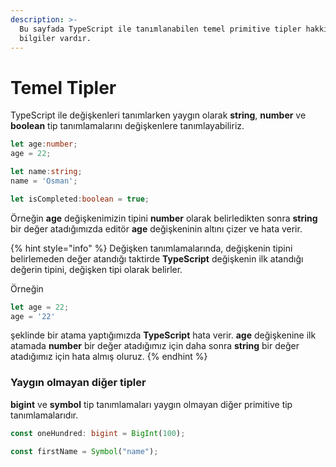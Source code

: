 ```yaml
---
description: >-
  Bu sayfada TypeScript ile tanımlanabilen temel primitive tipler hakkında
  bilgiler vardır.
---
```


# Temel Tipler

TypeScript ile değişkenleri tanımlarken yaygın olarak **string**, **number** ve **boolean** tip tanımlamalarını değişkenlere tanımlayabiliriz.

```typescript
let age:number;
age = 22;

let name:string;
name = 'Osman';

let isCompleted:boolean = true;
```

Örneğin **age** değişkenimizin tipini **number** olarak belirledikten sonra **string** bir değer atadığımızda editör **age** değişkeninin altını çizer ve hata verir.

{% hint style="info" %}
Değişken tanımlamalarında, değişkenin tipini belirlemeden değer atandığı taktirde **TypeScript** değişkenin ilk atandığı değerin tipini, değişken tipi olarak belirler.  
  
Örneğin

```typescript
let age = 22;
age = '22'
```

şeklinde bir atama yaptığımızda **TypeScript** hata verir. **age** değişkenine ilk atamada **number** bir değer atadığımız için daha sonra **string** bir değer atadığımız için hata almış oluruz.
{% endhint %}

### Yaygın olmayan diğer tipler

**bigint** ve **symbol** tip tanımlamaları yaygın olmayan diğer primitive  tip tanımlamalarıdır.

```typescript
const oneHundred: bigint = BigInt(100);

const firstName = Symbol("name");
```

  


